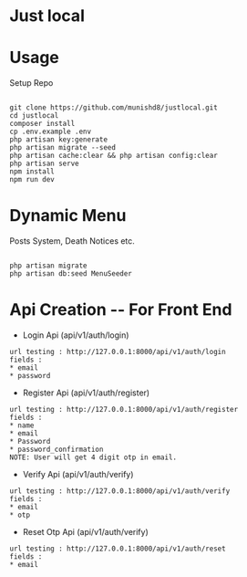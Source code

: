 # Just local

# Usage
Setup Repo

`````````

git clone https://github.com/munishd8/justlocal.git
cd justlocal
composer install
cp .env.example .env 
php artisan key:generate
php artisan migrate --seed
php artisan cache:clear && php artisan config:clear 
php artisan serve
npm install
npm run dev
````````` 
# Dynamic Menu
Posts System, Death Notices etc.

`````````

php artisan migrate
php artisan db:seed MenuSeeder
````````` 


# Api Creation -- For Front End
* Login Api (api/v1/auth/login)
`````````
url testing : http://127.0.0.1:8000/api/v1/auth/login
fields : 
* email
* password
``````````
* Register Api (api/v1/auth/register)
`````````
url testing : http://127.0.0.1:8000/api/v1/auth/register
fields : 
* name
* email
* Password
* password_confirmation
NOTE: User will get 4 digit otp in email.
``````````

* Verify Api (api/v1/auth/verify)
`````````
url testing : http://127.0.0.1:8000/api/v1/auth/verify
fields : 
* email
* otp
``````````

* Reset Otp Api (api/v1/auth/verify)
`````````
url testing : http://127.0.0.1:8000/api/v1/auth/reset
fields : 
* email
``````````